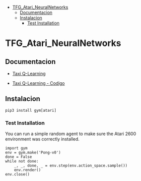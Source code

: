 <!-- START doctoc generated TOC please keep comment here to allow auto update -->
<!-- DON'T EDIT THIS SECTION, INSTEAD RE-RUN doctoc TO UPDATE -->

- [TFG_Atari_NeuralNetworks](#tfg_atari_neuralnetworks)
  - [Documentacion](#documentacion)
  - [Instalacion](#instalacion)
    - [Test Installation](#test-installation)

<!-- END doctoc generated TOC please keep comment here to allow auto update -->

# TFG_Atari_NeuralNetworks
## Documentacion
- [Taxi Q-Learning](https://towardsdatascience.com/reinforcement-learning-teach-a-taxi-cab-to-drive-around-with-q-learning-9913e611028f)

- [Taxi Q-Learning - Codigo](https://github.com/openai/gym/blob/master/gym/envs/toy_text/taxi.py)
## Instalacion 

```
pip3 install gym[atari]
```
### Test Installation

You can run a simple random agent to make sure the Atari 2600 environment was correctly installed.

```
import gym
env = gym.make('Pong-v0')
done = False
while not done:
    _, _, done, _ = env.step(env.action_space.sample())
    env.render()
env.close()
```